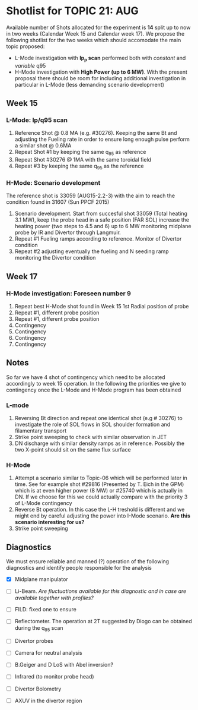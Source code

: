 # Shotlist for TOPIC 21: AUG

Available number of Shots allocated for the experiment is **14** split
up to now in two weeks (Calendar Week 15 and Calendar week 17). We 
propose the following shotlist for the two weeks which should accomodate the main 
topic proposed:
* L-Mode investigation with **Ip<sub>p</sub> scan** performed both with _constant_ and _variable_ q95
* H-Mode investigation with **High Power (up to 6 MW)**.
With the present proposal there should be room for including additional investigation 
in particular in L-Mode (less demanding scenario development)

## Week 15
### L-Mode: Ip/q95 scan

1.  Reference Shot @ 0.8 MA (e.g. #30276). Keeping the same Bt and adjusting the Fueling rate in
order to ensure long enough pulse perform a similar shot @ 0.6MA
2.  Repeat Shot #1 by keeping the same q<sub>95</sub> as reference
3.  Repeat Shot #30276 @ 1MA with the same toroidal field
4.  Repeat #3 by keeping the same q<sub>95</sub> as the reference

### H-Mode: Scenario development
The reference shot is 33059 (AUG15-2.2-3) with the aim to reach the condition found in 31607 (Sun PPCF 2015)

1.  Scenario development. Start from succesful shot 33059 (Total heating 3.1 MW),
    keep the probe head in a safe position (FAR SOL) increase the heating power (two steps to 4.5 and 6) up to 6 MW
    monitoring midplane probe by IR and Divertor through Langmuir.
2.  Repeat #1 Fueling ramps according to reference. Monitor of Divertor condition
3.  Repeat #2 adjusting eventually the fueling and N seeding ramp monitoring the Divertor condition

## Week 17
### H-Mode investigation: Foreseen number 9

1.  Repeat best H-Mode shot found in Week 15 1st Radial position of probe
2.  Repeat #1, different probe position
3.  Repeat #1, different probe position
4.  Contingency
5.  Contingency
6.  Contingency
7.  Contingency

## Notes
So far we have 4 shot of contingency which need to be allocated accordingly to week 15
operation. In the following the priorities we give to contingency once the L-Mode and H-Mode 
program has been obtained

### L-mode
1. Reversing Bt direction and repeat one identical shot (e.g # 30276) to investigate
   the role of SOL flows in SOL shoulder formation and filamentary transport
2. Strike point sweeping to check with similar observation in JET
3. DN discharge with similar density ramps as in reference. Possibly the two X-point should
   sit on the same flux surface

### H-Mode
1. Attempt a scenario similar to Topic-06 which will be performed later in time. See for example
   shot #29816 (Presented by T. Eich in the GPM) which is at even higher power (8 MW) or #25740
   which is actually in DN. If we choose for this we could actually compare with the priority 3 of L-Mode
   contingency
2. Reverse Bt operation. In this case the L-H treshold is different and we might end
   by careful adjusting the power into I-Mode scenario. **Are this scenario interesting for us?**
3. Strike point sweeping

## Diagnostics

We must ensure reliable and manned (?) operation of the following diagnostics and identify people
responsible for the analysis
- [x] Midplane manipulator
- [ ] Li-Beam. _Are fluctuations available for this diagnostic and in case are available together with profiles?_
- [ ] FILD: fixed one to ensure
- [ ] Reflectometer. The operation at 2T suggested by Diogo can be obtained during the q<sub>95</sub> scan
- [ ] Divertor probes
- [ ] Camera for neutral analysis
- [ ] B.Geiger and D LoS with Abel inversion?
- [ ] Infrared (to monitor probe head)
- [ ] Divertor Bolometry
- [ ] AXUV in the divertor region



